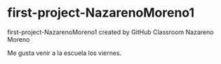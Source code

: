 # first-project-NazarenoMoreno1
first-project-NazarenoMoreno1 created by GitHub Classroom
Nazareno Moreno

Me gusta venir a la escuela los viernes.
